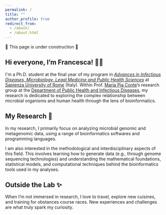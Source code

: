 ```yaml
---
permalink: /
title: ""
author_profile: true
redirect_from: 
  - /about/
  - /about.html
---
```


🚧 This page is under construction 🚧


## Hi everyone, I’m Francesca! 👩‍💻
I'm a Ph.D. student at the final year of my program in <i> [Advances in Infectious Diseases, Microbiology, Legal Medicine and Public Health Sciences](https://phd.uniroma1.it/web/ADVANCES-IN-INFECTIOUS-DISEASES,-MICROBIOLOGY,-LEGAL-MEDICINE-AND-PUBLIC-HEALTH-SCIENCES_nD3763_EN.aspx)</i> at [Sapienza University of Rome](https://www.uniroma1.it/en/pagina-strutturale/home) (Italy). Within Prof. [Maria Pia Conte](https://dspmi.uniroma1.it/node/5640)’s research group at the [Department of Public Health and Infectious Diseases](https://dspmi.uniroma1.it), my research is dedicated to exploring the complex relationship between microbial organisms and human health through the lens of bioinformatics.

## My Research 🦠 
In my research, I primarily focus on analyzing microbial genomic and metagenomic data, using a range of bioinformatics softwares and programming languages. <br>

I am also interested in the methodological and interdisciplinary aspects of this field. This involves learning how to generate data (e.g., through genome sequencing technologies) and understanding the mathematical foundations, statistical models, and computational techniques behind the bioinformatics tools used in my analyses.

## Outside the Lab ✨
When I’m not immersed in research, I love to travel, explore new cuisines, and training for obstances course races. New experiences and challenges are what truly spark my curiosity.